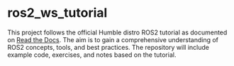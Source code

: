 # ros2_ws_tutorial
This project follows the official Humble distro ROS2 tutorial as documented on [Read the Docs](https://alex-readthedocs-test.readthedocs.io/en/latest/index.html). The aim is to gain a comprehensive understanding of ROS2 concepts, tools, and best practices. The repository will include example code, exercises, and notes based on the tutorial.
